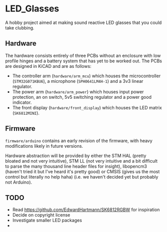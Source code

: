# LED_Glasses
A hobby project aimed at making sound reactive LED glasses that you could take clubbing.

## Hardware

The hardware consists entirely of three PCBs without an enclosure with low profile hinges and a battery system that has yet to be worked out. The PCBs are designed in KiCAD and are as follows:

- The controller arm (`hardware/arm_mcu`) which houses the microcontroller (`STM32G071KBU6`), a microphone (`SPH0641LM4H-1`) and a 3v3 linear regulator.
- The power arm (`hardware/arm_power`) which houses input power protection, an on switch, 5v5 switching regulator and a power good indicator.
- The front display (`hardware/front_display`) which houses the LED matrix (`SK6812MINI`).

## Firmware

`firmware/arduino` contains an early revision of the firmware, with heavy modifications likely in future versions.

Hardware abstraction will be provided by either the STM HAL (pretty bloated and not very intuitive), STM LL (not very intuitive and a bit difficult to parse the many thousand line header files for insight), libopencm3 (haven't tried it but I've heard it's pretty good) or CMSIS (gives us the most control but literally no help haha) (i.e. we haven't decided yet but probably not Arduino).

## TODO

- Read https://github.com/EdwardHartmann/SK6812RGBW for inspiration
- Decide on copyright license
- Investigate smaller LED packages
- 
